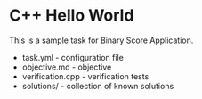 C++ Hello World
===============

This is a sample task for Binary Score Application.

  * task.yml         - configuration file
  * objective.md     - objective
  * verification.cpp - verification tests
  * solutions/       - collection of known solutions
